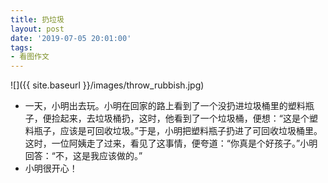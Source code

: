 ```yaml
---
title: 扔垃圾
layout: post
date: '2019-07-05 20:01:00'
tags:
- 看图作文
---
```


![]({{ site.baseurl }}/images/throw_rubbish.jpg)
* 一天，小明出去玩。小明在回家的路上看到了一个没扔进垃圾桶里的塑料瓶子，便捡起来，去垃圾桶扔，这时，他看到了一个垃圾桶，便想：“这是个塑料瓶子，应该是可回收垃圾。”于是，小明把塑料瓶子扔进了可回收垃圾桶里。这时，一位阿姨走了过来，看见了这事情，便夸道：“你真是个好孩子。”小明回答：“不，这是我应该做的。”
* 小明很开心！
